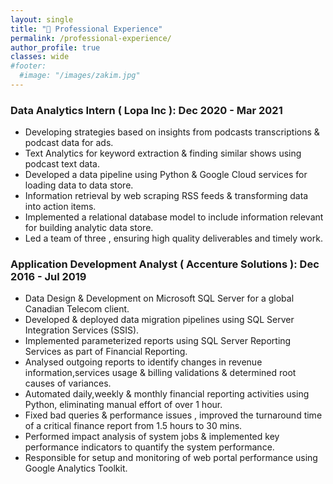 ```yaml
---
layout: single
title: "🏢 Professional Experience"
permalink: /professional-experience/
author_profile: true
classes: wide
#footer:
  #image: "/images/zakim.jpg"
---
```

### Data Analytics Intern ( Lopa Inc ): Dec 2020 - Mar 2021
- Developing strategies based on insights from podcasts transcriptions & podcast data for ads.<br>
- Text Analytics for keyword extraction & finding similar shows using podcast text data.<br>
- Developed a data pipeline using Python & Google Cloud services for loading data to data store.<br>
- Information retrieval by web scraping RSS feeds & transforming data into action items.<br>
- Implemented a relational database model to include information relevant for building analytic data store.<br>
- Led a team of three , ensuring high quality deliverables and timely work.<br>

### Application Development Analyst ( Accenture Solutions ): Dec 2016 - Jul 2019
-	Data Design & Development on Microsoft SQL Server for a global Canadian Telecom client. <br>
-	Developed & deployed data migration pipelines using SQL Server Integration Services (SSIS). <br>
-	Implemented parameterized reports using SQL Server Reporting Services as part of Financial Reporting.<br>
-	Analysed outgoing reports to identify changes in revenue information,services usage & billing validations & determined root causes of variances.<br>
-	Automated daily,weekly & monthly financial reporting activities using Python, eliminating manual effort of over 1 hour.<br>
-	Fixed bad queries & performance issues , improved the turnaround time of a critical finance report from 1.5 hours to 30 mins.<br>
-	Performed impact analysis of system jobs & implemented key performance indicators to quantify the system performance.<br>
-	Responsible for setup and monitoring of web portal performance using Google Analytics Toolkit.<br>


